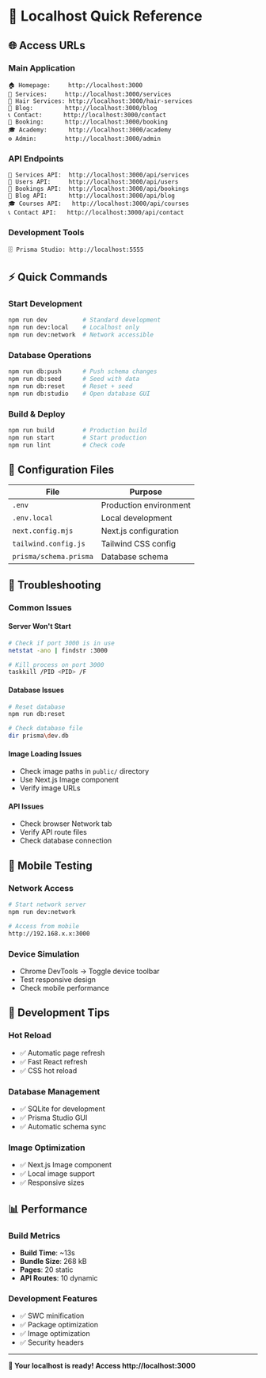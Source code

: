 # 🚀 Localhost Quick Reference

## 🌐 **Access URLs**

### **Main Application**
```
🏠 Homepage:     http://localhost:3000
💇 Services:     http://localhost:3000/services
💆 Hair Services: http://localhost:3000/hair-services
📝 Blog:         http://localhost:3000/blog
📞 Contact:      http://localhost:3000/contact
📅 Booking:      http://localhost:3000/booking
🎓 Academy:      http://localhost:3000/academy
⚙️ Admin:        http://localhost:3000/admin
```

### **API Endpoints**
```
🔌 Services API:  http://localhost:3000/api/services
👥 Users API:     http://localhost:3000/api/users
📅 Bookings API:  http://localhost:3000/api/bookings
📝 Blog API:      http://localhost:3000/api/blog
🎓 Courses API:   http://localhost:3000/api/courses
📞 Contact API:   http://localhost:3000/api/contact
```

### **Development Tools**
```
🗄️ Prisma Studio: http://localhost:5555
```

## ⚡ **Quick Commands**

### **Start Development**
```bash
npm run dev          # Standard development
npm run dev:local    # Localhost only
npm run dev:network  # Network accessible
```

### **Database Operations**
```bash
npm run db:push      # Push schema changes
npm run db:seed      # Seed with data
npm run db:reset     # Reset + seed
npm run db:studio    # Open database GUI
```

### **Build & Deploy**
```bash
npm run build        # Production build
npm run start        # Start production
npm run lint         # Check code
```

## 🔧 **Configuration Files**

| File | Purpose |
|------|---------|
| `.env` | Production environment |
| `.env.local` | Local development |
| `next.config.mjs` | Next.js configuration |
| `tailwind.config.js` | Tailwind CSS config |
| `prisma/schema.prisma` | Database schema |

## 🐛 **Troubleshooting**

### **Common Issues**

#### **Server Won't Start**
```bash
# Check if port 3000 is in use
netstat -ano | findstr :3000

# Kill process on port 3000
taskkill /PID <PID> /F
```

#### **Database Issues**
```bash
# Reset database
npm run db:reset

# Check database file
dir prisma\dev.db
```

#### **Image Loading Issues**
- Check image paths in `public/` directory
- Use Next.js Image component
- Verify image URLs

#### **API Issues**
- Check browser Network tab
- Verify API route files
- Check database connection

## 📱 **Mobile Testing**

### **Network Access**
```bash
# Start network server
npm run dev:network

# Access from mobile
http://192.168.x.x:3000
```

### **Device Simulation**
- Chrome DevTools → Toggle device toolbar
- Test responsive design
- Check mobile performance

## 🎯 **Development Tips**

### **Hot Reload**
- ✅ Automatic page refresh
- ✅ Fast React refresh
- ✅ CSS hot reload

### **Database Management**
- ✅ SQLite for development
- ✅ Prisma Studio GUI
- ✅ Automatic schema sync

### **Image Optimization**
- ✅ Next.js Image component
- ✅ Local image support
- ✅ Responsive sizes

## 📊 **Performance**

### **Build Metrics**
- **Build Time**: ~13s
- **Bundle Size**: 268 kB
- **Pages**: 20 static
- **API Routes**: 10 dynamic

### **Development Features**
- ✅ SWC minification
- ✅ Package optimization
- ✅ Image optimization
- ✅ Security headers

---

**🚀 Your localhost is ready! Access http://localhost:3000** 
